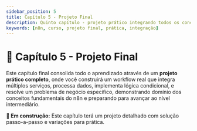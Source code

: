 ```yaml
---
sidebar_position: 5
title: Capítulo 5 - Projeto Final
description: Quinto capítulo - projeto prático integrando todos os conceitos aprendidos
keywords: [n8n, curso, projeto final, prática, integração]
---
```


# 🎯 Capítulo 5 - Projeto Final

Este capítulo final consolida todo o aprendizado através de um **projeto prático completo**, onde você construirá um workflow real que integra múltiplos serviços, processa dados, implementa lógica condicional, e resolve um problema de negócio específico, demonstrando domínio dos conceitos fundamentais do n8n e preparando para avançar ao nível intermediário.

**🔄 Em construção:** Este capítulo terá um projeto detalhado com solução passo-a-passo e variações para prática.
